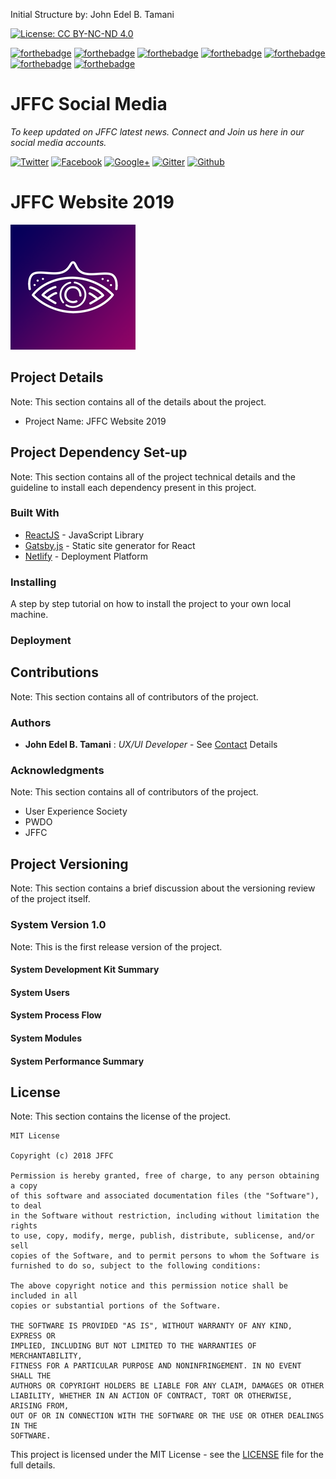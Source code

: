 
Initial Structure by: John Edel B. Tamani 

[![License: CC BY-NC-ND 4.0](https://img.shields.io/badge/License-CC%20BY--NC--ND%204.0-lightgrey.svg)](https://creativecommons.org/licenses/by-nc-nd/4.0/)

[![forthebadge](https://forthebadge.com/images/badges/built-by-developers.svg)](https://forthebadge.com)
[![forthebadge](https://forthebadge.com/images/badges/powered-by-responsibility.svg)](https://forthebadge.com)
[![forthebadge](https://forthebadge.com/images/badges/uses-html.svg)](https://forthebadge.com)
[![forthebadge](https://forthebadge.com/images/badges/uses-css.svg)](https://forthebadge.com)
[![forthebadge](https://forthebadge.com/images/badges/uses-js.svg)](https://forthebadge.com)
[![forthebadge](https://forthebadge.com/images/badges/gluten-free.svg)](https://forthebadge.com)
[![forthebadge](https://forthebadge.com/images/badges/compatibility-betamax.svg)](https://forthebadge.com)

# JFFC Social Media
*To keep updated on JFFC latest news. Connect and Join us here in our social media accounts.*

[![Twitter](https://github.frapsoft.com/social/twitter.png)]()
[![Facebook](https://github.frapsoft.com/social/facebook.png)]()
[![Google+](https://github.frapsoft.com/social/google-plus.png)]()
[![Gitter](https://github.frapsoft.com/social/gitter.png)]()
[![Github](https://github.frapsoft.com/social/github.png)]()

# JFFC Website 2019 
![Image Not Available](project-asset/jffc-fb-logo.png)



## Project Details 
Note: This section contains all of the details about the project. 

* Project Name: JFFC Website 2019

## Project Dependency Set-up 
Note: This section contains all of the project technical details and the guideline to install each dependency present in this project. 
### Built With

* [ReactJS](https://reactjs.org/) - JavaScript Library 
* [Gatsby.js](https://www.gatsbyjs.org/) - Static site generator for React
* [Netlify](https://www.netlify.com/) - Deployment Platform 

### Installing

A step by step tutorial on how to install the project to your own local machine. 

### Deployment


## Contributions 
Note: This section contains all of contributors of the project.

### Authors

* **John Edel B. Tamani** : *UX/UI Developer* - See [Contact](https://www.linkedin.com/in/john-edel-tamani-9a8478131/) Details 

### Acknowledgments
Note: This section contains all of contributors of the project.

* User Experience Society 
* PWDO
* JFFC

## Project Versioning
Note: This section contains a brief discussion about the versioning review of the project itself. 

### System Version 1.0 
Note: This is the first release version of the project. 

#### System Development Kit Summary
#### System Users
#### System Process Flow
#### System Modules
#### System Performance Summary


## License
Note: This section contains the license of the project.

```
MIT License

Copyright (c) 2018 JFFC

Permission is hereby granted, free of charge, to any person obtaining a copy
of this software and associated documentation files (the "Software"), to deal
in the Software without restriction, including without limitation the rights
to use, copy, modify, merge, publish, distribute, sublicense, and/or sell
copies of the Software, and to permit persons to whom the Software is
furnished to do so, subject to the following conditions:

The above copyright notice and this permission notice shall be included in all
copies or substantial portions of the Software.

THE SOFTWARE IS PROVIDED "AS IS", WITHOUT WARRANTY OF ANY KIND, EXPRESS OR
IMPLIED, INCLUDING BUT NOT LIMITED TO THE WARRANTIES OF MERCHANTABILITY,
FITNESS FOR A PARTICULAR PURPOSE AND NONINFRINGEMENT. IN NO EVENT SHALL THE
AUTHORS OR COPYRIGHT HOLDERS BE LIABLE FOR ANY CLAIM, DAMAGES OR OTHER
LIABILITY, WHETHER IN AN ACTION OF CONTRACT, TORT OR OTHERWISE, ARISING FROM,
OUT OF OR IN CONNECTION WITH THE SOFTWARE OR THE USE OR OTHER DEALINGS IN THE
SOFTWARE.
```
This project is licensed under the MIT License - see the [LICENSE](LICENSE) file for the full details.

